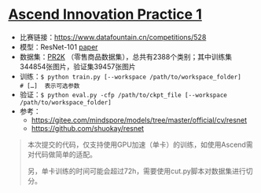 # [Ascend Innovation Practice 1](https://github.com/Lab647/Ascend-Innovation-Practice-1)

- 比赛链接：https://www.datafountain.cn/competitions/528
- 模型：ResNet-101 [paper](https://arxiv.org/pdf/1512.03385)
- 数据集：[PR2K](https://gas.graviti.cn/dataset/holger/RP2K) （零售商品数据集），总共有2388个类别；其中训练集344854张图片，验证集39457张图片
- 训练：`$ python train.py [--workspace /path/to/workspace_folder]    # […]  表示可选参数`
- 验证：`$ python eval.py -cfp /path/to/ckpt_file [--workspace /path/to/workspace_folder]`
- 参考：
  - https://gitee.com/mindspore/models/tree/master/official/cv/resnet
  - https://github.com/shuokay/resnet

> 本次提交的代码，仅支持使用GPU加速（单卡）的训练，如使用Ascend需对代码做简单的适配。
> 
> 另，单卡训练的时间可能会超过72h，需要使用cut.py脚本对数据集进行切分。

